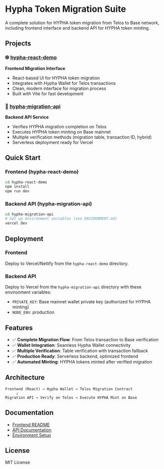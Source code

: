 # Hypha Token Migration Suite

A complete solution for HYPHA token migration from Telos to Base network, including frontend interface and backend API for HYPHA token minting.

## Projects

### 🌐 [hypha-react-demo](./hypha-react-demo/)

**Frontend Migration Interface**

- React-based UI for HYPHA token migration
- Integrates with Hypha Wallet for Telos transactions
- Clean, modern interface for migration process
- Built with Vite for fast development

### 🔧 [hypha-migration-api](./hypha-migration-api/)

**Backend API Service**

- Verifies HYPHA migration completion on Telos
- Executes HYPHA token minting on Base mainnet
- Multiple verification methods (migration table, transaction ID, hybrid)
- Serverless deployment ready for Vercel

## Quick Start

### Frontend (hypha-react-demo)

```bash
cd hypha-react-demo
npm install
npm run dev
```

### Backend API (hypha-migration-api)

```bash
cd hypha-migration-api
# Set up environment variables (see ENVIRONMENT.md)
vercel dev
```

## Deployment

### Frontend

Deploy to Vercel/Netlify from the `hypha-react-demo` directory.

### Backend API

Deploy to Vercel from the `hypha-migration-api` directory with these environment variables:

- `PRIVATE_KEY`: Base mainnet wallet private key (authorized for HYPHA minting)
- `NODE_ENV`: production

## Features

- ✅ **Complete Migration Flow**: From Telos transaction to Base verification
- ✅ **Wallet Integration**: Seamless Hypha Wallet connectivity
- ✅ **Multiple Verification**: Table verification with transaction fallback
- ✅ **Production Ready**: Serverless backend, optimized frontend
- ✅ **Automated Minting**: HYPHA tokens minted after verified migration

## Architecture

```
Frontend (React) → Hypha Wallet → Telos Migration Contract
     ↓
Migration API → Verify on Telos → Execute HYPHA Mint on Base
```

## Documentation

- [Frontend README](./hypha-react-demo/README.md)
- [API Documentation](./hypha-migration-api/README.md)
- [Environment Setup](./hypha-migration-api/ENVIRONMENT.md)

## License

MIT License
